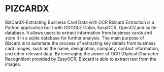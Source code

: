 # PIZCARDX

BizCardX-Extracting Business Card Data with OCR Bizcard Extraction is a Python application built with GOOGLE Colab, EasyOCR, OpenCV,and sqlite database. It allows users to extract information from business cards and store it in a sqlite database for further analysis. The main purpose of Bizcard is to automate the process of extracting key details from business card images, such as the name, designation, company, contact information, and other relevant data. By leveraging the power of OCR (Optical Character Recognition) provided by EasyOCR, Bizcard is able to extract text from the images.


